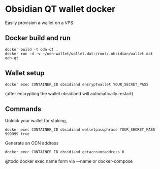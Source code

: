# Obsidian QT wallet docker

Easily provision a wallet on a VPS

## Docker build and run
```
docker build -t odn-qt .
docker run -d -v ~/odn-wallet/wallet.dat:/root/.obsidian/wallet.dat odn-qt
```

## Wallet setup
```
docker exec CONTAINER_ID obsidiand encryptwallet YOUR_SECRET_PASS
```
(after encrypting the wallet obsidiand will automatically restart)


## Commands
Unlock your wallet for staking, 
```
docker exec CONTAINER_ID obsidiand walletpassphrase YOUR_SECRET_PASS 999999 true
```

Generate an ODN address
```
docker exec CONTAINER_ID obsidiand getaccountaddress 0
```


@todo
docker exec name form via --name or docker-compose


